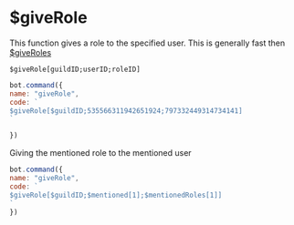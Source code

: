 # $giveRole

This function gives a role to the specified user. This is generally fast then [$giveRoles](usdgiveroles.md)

```text
$giveRole[guildID;userID;roleID]
```

```javascript
bot.command({
name: "giveRole",
code: `
$giveRole[$guildID;535566311942651924;797332449314734141]
`

})
```

Giving the mentioned role to the mentioned user

```javascript
bot.command({
name: "giveRole",
code: `
$giveRole[$guildID;$mentioned[1];$mentionedRoles[1]]
`
})
```

